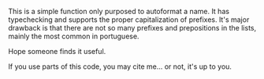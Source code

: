 This is a simple function only purposed to autoformat a name. It has typechecking and supports the proper capitalization of prefixes. It's major drawback is that there are not so many prefixes and prepositions in the lists, mainly the most common in portuguese.

Hope someone finds it useful. 


If you use parts of this code, you may cite me... or not, it's up to you.